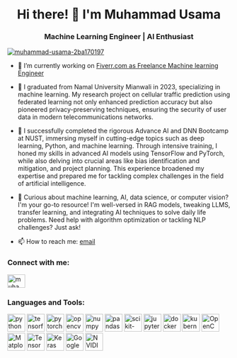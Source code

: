 <h1 align="center">Hi there! 👋 I'm Muhammad Usama</h1>
<h3 align="center">Machine Learning Engineer | AI Enthusiast</h3>

<p align="left"> <a href="https://www.linkedin.com/in/muhammad-usama-2ba170197" target="blank"><img src="https://img.shields.io/twitter/follow/muhammad-usama-2ba170197?logo=linkedin&style=for-the-badge" alt="muhammad-usama-2ba170197" /></a> </p>

- 🌱 I’m currently working on [Fiverr.com as Freelance Machine learning Engineer](https://www.fiverr.com/usama_mlguy)

- 👯 I graduated from Namal University Mianwali in 2023, specializing in machine learning. My research project on cellular traffic prediction using federated learning not only enhanced prediction accuracy but also pioneered privacy-preserving techniques, ensuring the security of user data in modern telecommunications networks.
  
- 🔭 I successfully completed the rigorous Advance AI and DNN Bootcamp at NUST, immersing myself in cutting-edge topics such as deep learning, Python, and machine learning. Through intensive training, I honed my skills in advanced AI models using TensorFlow and PyTorch, while also delving into crucial areas like bias identification and mitigation, and project planning. This experience broadened my expertise and prepared me for tackling complex challenges in the field of artificial intelligence.

- 💬 Curious about machine learning, AI, data science, or computer vision? I'm your go-to resource! I'm well-versed in RAG models, tweaking LLMS, transfer learning, and integrating AI techniques to solve daily life problems. Need help with algorithm optimization or tackling NLP challenges? Just ask!
- 📫 How to reach me: [email](musama2019@namal.edu.pk)

<h3 align="left">Connect with me:</h3>
<p align="left">
<a href="https://www.linkedin.com/in/muhammad-usama-2ba170197" target="blank"><img align="center" src="https://raw.githubusercontent.com/rahuldkjain/github-profile-readme-generator/master/src/images/icons/Social/linked-in-alt.svg" alt="muhammad-usama-2ba170197" height="30" width="40" /></a>
</p>

<h3 align="left">Languages and Tools:</h3>
<p align="left"> 
    <img src="https://www.vectorlogo.zone/logos/python/python-icon.svg" alt="python" width="40" height="40"/> 
    <img src="https://www.vectorlogo.zone/logos/tensorflow/tensorflow-icon.svg" alt="tensorflow" width="40" height="40"/> 
    <img src="https://www.vectorlogo.zone/logos/pytorch/pytorch-icon.svg" alt="pytorch" width="40" height="40"/> 
    <img src="https://www.vectorlogo.zone/logos/opencv/opencv-icon.svg" alt="opencv" width="40" height="40"/> 
    <img src="https://www.vectorlogo.zone/logos/numpy/numpy-icon.svg" alt="numpy" width="40" height="40"/> 
    <img src="https://upload.wikimedia.org/wikipedia/commons/e/ed/Pandas_logo.svg" alt="pandas" width="40" height="40"/> 
    <img src="https://upload.wikimedia.org/wikipedia/commons/0/05/Scikit_learn_logo_small.svg" alt="scikit-learn" width="40" height="40"/> 
    <img src="https://www.vectorlogo.zone/logos/jupyter/jupyter-icon.svg" alt="jupyter" width="40" height="40"/> 
    <img src="https://www.vectorlogo.zone/logos/docker/docker-icon.svg" alt="docker" width="40" height="40"/> 
    <img src="https://www.vectorlogo.zone/logos/kubernetes/kubernetes-icon.svg" alt="kubernetes" width="40" height="40"/> 
    <img src="https://www.vectorlogo.zone/logos/opencv/opencv-ar21.svg" alt="OpenCV" width="40" height="40"/> 
    <img src="https://seeklogo.com/images/M/matplotlib-logo-7676870AC0-seeklogo.com.png" alt="Matplotlib" width="40" height="40"/> 
    <img src="https://www.vectorlogo.zone/logos/tensorflow/tensorflow-icon.svg" alt="TensorFlow" width="40" height="40"/> 
    <img src="https://seeklogo.com/images/K/keras-logo-6B06C2FC2D-seeklogo.com.png" alt="Keras" width="40" height="40"/> 
    <img src="https://img.icons8.com/?size=96&id=lOqoeP2Zy02f&format=png" alt="Google Colab" width="40" height="40"/> 
    <img src="https://www.vectorlogo.zone/logos/nvidia/nvidia-icon.svg" alt="NVIDIA" width="40" height="40"/> 
</p>
